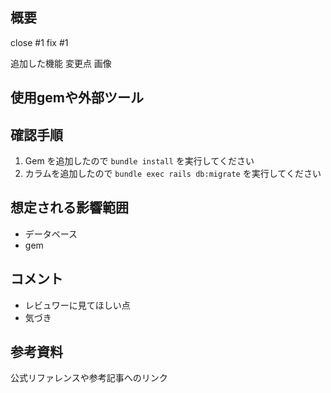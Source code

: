 ## 概要
close #1
fix #1

追加した機能
変更点
画像

## 使用gemや外部ツール


## 確認手順

1. Gem を追加したので `bundle install` を実行してください
2. カラムを追加したので `bundle exec rails db:migrate` を実行してください

## 想定される影響範囲

- データベース
- gem

## コメント

- レビュワーに見てほしい点
- 気づき

## 参考資料

公式リファレンスや参考記事へのリンク